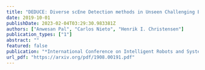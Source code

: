 ```yaml
---
title: "DEDUCE: Diverse scEne Detection methods in Unseen Challenging Environments"
date: 2019-10-01
publishDate: 2023-02-04T03:29:30.983381Z
authors: ["Anwesan Pal", "Carlos Nieto", "Henrik I. Christensen"]
publication_types: ["1"]
abstract: ""
featured: false
publication: "*International Conference on Intelligent Robots and Systems (IROS)*"
url_pdf: "https://arxiv.org/pdf/1908.00191.pdf"
---
```


